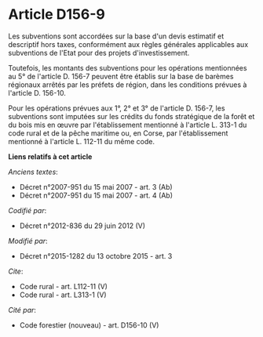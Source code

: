 # Article D156-9

Les subventions sont accordées sur la base d'un devis estimatif et descriptif hors taxes, conformément aux règles générales
applicables aux subventions de l'Etat pour des projets d'investissement. 

Toutefois, les montants des subventions pour les opérations mentionnées au 5° de l'article D. 156-7 peuvent être établis sur
la base de barèmes régionaux arrêtés par les préfets de région, dans les conditions prévues à l'article D. 156-10. 

Pour les opérations prévues aux 1°, 2° et 3° de l'article D. 156-7, les subventions sont imputées sur les crédits du fonds
stratégique de la forêt et du bois mis en œuvre par l'établissement mentionné à l'article L. 313-1 du code rural et de la
pêche maritime ou, en Corse, par l'établissement mentionné à l'article L. 112-11 du même code.

**Liens relatifs à cet article**

_Anciens textes_:

  - Décret n°2007-951 du 15 mai 2007 - art. 3 (Ab)
  - Décret n°2007-951 du 15 mai 2007 - art. 4 (Ab)

_Codifié par_:

  - Décret n°2012-836 du 29 juin 2012 (V)

_Modifié par_:

  - Décret n°2015-1282 du 13 octobre 2015 - art. 3

_Cite_:

  - Code rural - art. L112-11 (V)
  - Code rural - art. L313-1 (V)

_Cité par_:

  - Code forestier (nouveau) - art. D156-10 (V)
